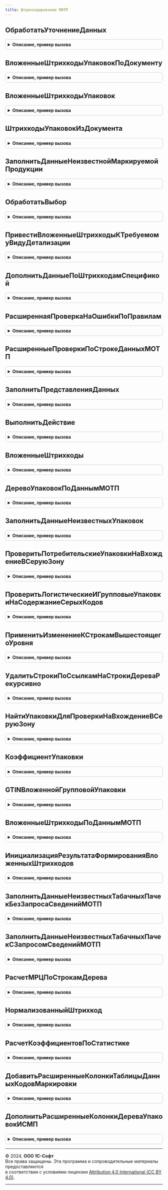 ```yaml
---
title: Штрихкодирование МОТП
---
```



## ОбработатьУточнениеДанных
<details style="margin: 1em 0; padding: 0.5em; border: 1px solid #ccc; border-radius: 6px;">

<summary style="font-weight: bold; cursor: pointer;">Описание, пример вызова</summary>

```bsl

// Заполняет поля данных штрихкода, используемые подсистемой МОТП, после уточнения данных:
//  * Выбор вида и типа упаковки (пачка/блок), если ранее он не распознан, по коэффициенту вложенности (количеству пачек)
//  * По виду упаковки и коэффициенту указание количества пачек и блоков.
//
// Параметры:
//  ДанныеШтрихкода - Структура - текущие данные штрихкода
//  ДанныеВыбора    - Структура - данные уточнения номенклатуры
//  ПараметрыСканирования - (См. ШтрихкодированиеОбщегоНазначенияИСКлиент.ПараметрыСканирования).
//  РезультатОбработки    - Структура - Результат обработки штрихкода.
Процедура ОбработатьУточнениеДанных(ДанныеШтрихкода, ДанныеВыбора, ПараметрыСканирования, РезультатОбработки) Экспорт
```

Пример вызова
```bsl
ШтрихкодированиеМОТП.ОбработатьУточнениеДанных(ДанныеШтрихкода, ДанныеВыбора, ПараметрыСканирования, РезультатОбработки) 
```
</details>

## ВложенныеШтрихкодыУпаковокПоДокументу
<details style="margin: 1em 0; padding: 0.5em; border: 1px solid #ccc; border-radius: 6px;">

<summary style="font-weight: bold; cursor: pointer;">Описание, пример вызова</summary>

```bsl

// Формирует структуру вложенных штрихкодов по ссылке на документ.
//
// Параметры:
//  ДокументСсылка - ДокументСсылка - Ссылка на документ.
//  Детализация - ПеречислениеСсылка.ДетализацияСтруктурыХраненияИС - Детализация, с которой
//                           требуется сформировать вложенные штрихкоды.
//  ПараметрыСканирования - (См. ШтрихкодированиеОбщегоНазначенияИСКлиент.ПараметрыСканирования).
//  СортироватьДанные - Булево - Необходимость сортировки данных дерева.
// Возвращаемое значение:
//  (См. ИнициализацияВложенныхШтрихкодов).
Функция ВложенныеШтрихкодыУпаковокПоДокументу(ДокументСсылка, ПараметрыСканирования, СортироватьДанные = Ложь) Экспорт
```

Пример вызова
```bsl
Результат = ШтрихкодированиеМОТП.ВложенныеШтрихкодыУпаковокПоДокументу(ДокументСсылка, ПараметрыСканирования, СортироватьДанные);
```
</details>

## ВложенныеШтрихкодыУпаковок
<details style="margin: 1em 0; padding: 0.5em; border: 1px solid #ccc; border-radius: 6px;">

<summary style="font-weight: bold; cursor: pointer;">Описание, пример вызова</summary>

```bsl

// Формирует структуру вложенных штрихкодов по ссылке на документ.
//
// Параметры:
//  ШтрихкодыУпаковок - Массив из Структура - Описание:
// * ШтрихкодУпаковки - СправочникСсылка.ШтрихкодыУпаковокТоваров - Ссылка на элемент справочника.
// * Штрихкод - Строка - Код маркировки.
//  Детализация - ПеречислениеСсылка.ДетализацияСтруктурыХраненияИС - Детализация, с которой
//                           требуется сформировать вложенные штрихкоды.
//  ПараметрыСканирования - (См. ШтрихкодированиеОбщегоНазначенияИСКлиент.ПараметрыСканирования).
//  СортироватьДанные - Булево - Необходимость сортировки данных дерева.
// Возвращаемое значение:
//  (См. ИнициализацияВложенныхШтрихкодов).
Функция ВложенныеШтрихкодыУпаковок(ШтрихкодыУпаковок, ПараметрыСканирования, СортироватьДанные = Ложь) Экспорт
```

Пример вызова
```bsl
Результат = ШтрихкодированиеМОТП.ВложенныеШтрихкодыУпаковок(ШтрихкодыУпаковок, ПараметрыСканирования, СортироватьДанные);
```
</details>

## ШтрихкодыУпаковокИзДокумента
<details style="margin: 1em 0; padding: 0.5em; border: 1px solid #ccc; border-radius: 6px;">

<summary style="font-weight: bold; cursor: pointer;">Описание, пример вызова</summary>

```bsl

Функция ШтрихкодыУпаковокИзДокумента(Знач ДокументСсылка, Знач ПараметрыСканирования) Экспорт
```

Пример вызова
```bsl
Результат = ШтрихкодированиеМОТП.ШтрихкодыУпаковокИзДокумента(ДокументСсылка, ПараметрыСканирования) 
```
</details>

## ЗаполнитьДанныеНеизвестнойМаркируемойПродукции
<details style="margin: 1em 0; padding: 0.5em; border: 1px solid #ccc; border-radius: 6px;">

<summary style="font-weight: bold; cursor: pointer;">Описание, пример вызова</summary>

```bsl

// Формирует данные по неизвестным кодам табачных пачек и заполняет данные по штрихкодам.
//
// Параметры:
//  ДанныеПоШтрихкодам - (См. ШтрихкодированиеОбщегоНазначенияИС.ИнициализацияДанныхПоШтрихкодам).
//  ПараметрыСканирования - (См. ШтрихкодированиеОбщегоНазначенияИСКлиент.ПараметрыСканирования).
Процедура ЗаполнитьДанныеНеизвестнойМаркируемойПродукции(ДанныеПоШтрихкодам, ПараметрыСканирования) Экспорт
```

Пример вызова
```bsl
ШтрихкодированиеМОТП.ЗаполнитьДанныеНеизвестнойМаркируемойПродукции(ДанныеПоШтрихкодам, ПараметрыСканирования) 
```
</details>

## ОбработатьВыбор
<details style="margin: 1em 0; padding: 0.5em; border: 1px solid #ccc; border-radius: 6px;">

<summary style="font-weight: bold; cursor: pointer;">Описание, пример вызова</summary>

```bsl

// Выполняет обработку выбора пользователем уточняющей информации.
//
// Параметры:
//  Форма - ФормаКлиентскогоПриложения - Форма, для которой требуется обработка штрихкодов.
//  ИмяЭлементаВыбора - Строка - Идентификатор операции.
//  РезультатВыбора - Структура - Результат выбора данных пользователем.
//  РезультатОбработкиШтрихкода - (См. ШтрихкодированиеОбщегоНазначенияИС.ИнициализироватьРезультатОбработкиШтрихкода).
//  КэшированныеЗначения - Структура - закэшированные данные формы.
// Возвращаемое значение:
//  (См. ШтрихкодированиеОбщегоНазначенияИС.ИнициализироватьРезультатОбработкиШтрихкода).
Функция ОбработатьВыбор(Форма, ИмяЭлементаВыбора, РезультатВыбора, РезультатОбработкиШтрихкода, КэшированныеЗначения) Экспорт
```

Пример вызова
```bsl
Результат = ШтрихкодированиеМОТП.ОбработатьВыбор(Форма, ИмяЭлементаВыбора, РезультатВыбора, РезультатОбработкиШтрихкода, КэшированныеЗначения) 
```
</details>

## ПривестиВложенныеШтрихкодыКТребуемомуВидуДетализации
<details style="margin: 1em 0; padding: 0.5em; border: 1px solid #ccc; border-radius: 6px;">

<summary style="font-weight: bold; cursor: pointer;">Описание, пример вызова</summary>

```bsl

// Приводит дерево упаковок и таблицу маркированные товары к детализации, которая указана в параметрах сканирования.
//
// Параметры:
//  ВложенныеШтрихкоды - Структура - Включает в себя таблицу значений "Маркированные товары" и "Дерево упаковок".
//  ПараметрыСканирования - См. ШтрихкодированиеОбщегоНазначенияИСКлиент.ПараметрыСканирования.
//  ДанныеКодовМаркировки - Неопределено, ТаблицаЗначений - связанные данные кодов маркировки.
Процедура ПривестиВложенныеШтрихкодыКТребуемомуВидуДетализации(ВложенныеШтрихкоды, ПараметрыСканирования, ДанныеКодовМаркировки = Неопределено) Экспорт
```

Пример вызова
```bsl
ШтрихкодированиеМОТП.ПривестиВложенныеШтрихкодыКТребуемомуВидуДетализации(ВложенныеШтрихкоды, ПараметрыСканирования, ДанныеКодовМаркировки);
```
</details>

## ДополнитьДанныеПоШтрихкодамСпецификой
<details style="margin: 1em 0; padding: 0.5em; border: 1px solid #ccc; border-radius: 6px;">

<summary style="font-weight: bold; cursor: pointer;">Описание, пример вызова</summary>

```bsl

// Дополнение полученных данных штрихкодов данными, которые актуальны для табачной продукции.
//
// Параметры:
//  ДанныеПоШтрихкодам    - (См. ШтрихкодированиеОбщегоНазначенияИС.ИнициализацияДанныхПоШтрихкодам).
//  ПараметрыСканирования - (См. ШтрихкодированиеОбщегоНазначенияИСКлиент.ПараметрыСканирования).
//  ПараметрыДополнения   - Неопределено - Поддержка обратной совместимости.
//                        - см. ШтрихкодированиеОбщегоНазначенияИС.ПараметрыДополненияВложенныхШтрихкодовУпаковок.
Процедура ДополнитьДанныеПоШтрихкодамСпецификой(ДанныеПоШтрихкодам, ПараметрыСканирования, ПараметрыДополнения = Неопределено) Экспорт
```

Пример вызова
```bsl
ШтрихкодированиеМОТП.ДополнитьДанныеПоШтрихкодамСпецификой(ДанныеПоШтрихкодам, ПараметрыСканирования, ПараметрыДополнения);
```
</details>

## РасширеннаяПроверкаНаОшибкиПоПравилам
<details style="margin: 1em 0; padding: 0.5em; border: 1px solid #ccc; border-radius: 6px;">

<summary style="font-weight: bold; cursor: pointer;">Описание, пример вызова</summary>

```bsl

Процедура РасширеннаяПроверкаНаОшибкиПоПравилам(ДанныеПоШтрихкодам, ПравилаПроверкиНаОшибки, ПараметрыСканирования, ЕстьОшибки) Экспорт
```

Пример вызова
```bsl
ШтрихкодированиеМОТП.РасширеннаяПроверкаНаОшибкиПоПравилам(ДанныеПоШтрихкодам, ПравилаПроверкиНаОшибки, ПараметрыСканирования, ЕстьОшибки) 
```
</details>

## РасширенныеПроверкиПоСтрокеДанныхМОТП
<details style="margin: 1em 0; padding: 0.5em; border: 1px solid #ccc; border-radius: 6px;">

<summary style="font-weight: bold; cursor: pointer;">Описание, пример вызова</summary>

```bsl

Процедура РасширенныеПроверкиПоСтрокеДанныхМОТП(СтрокаДанных, ПравилаПроверкиНаОшибки, ПараметрыСканирования, ЕстьОшибки) Экспорт
```

Пример вызова
```bsl
ШтрихкодированиеМОТП.РасширенныеПроверкиПоСтрокеДанныхМОТП(СтрокаДанных, ПравилаПроверкиНаОшибки, ПараметрыСканирования, ЕстьОшибки) 
```
</details>

## ЗаполнитьПредставленияДанных
<details style="margin: 1em 0; padding: 0.5em; border: 1px solid #ccc; border-radius: 6px;">

<summary style="font-weight: bold; cursor: pointer;">Описание, пример вызова</summary>

```bsl

// Заполняет представления статусов, владельцев и прочую дополнительную информацию
//
// Параметры:
//  ДанныеПоШтрихкодам - (См. ШтрихкодированиеОбщегоНазначенияИС.ИнициализацияДанныхПоШтрихкодам).
//  ПараметрыСканирования - (См. ШтрихкодированиеОбщегоНазначенияИСКлиент.ПараметрыСканирования).
Процедура ЗаполнитьПредставленияДанных(ДанныеПоШтрихкодам, ПараметрыСканирования) Экспорт
```

Пример вызова
```bsl
ШтрихкодированиеМОТП.ЗаполнитьПредставленияДанных(ДанныеПоШтрихкодам, ПараметрыСканирования) 
```
</details>

## ВыполнитьДействие
<details style="margin: 1em 0; padding: 0.5em; border: 1px solid #ccc; border-radius: 6px;">

<summary style="font-weight: bold; cursor: pointer;">Описание, пример вызова</summary>

```bsl

// Реализует обработку действий пользователя. Возвращает результат обработки.
//
// Параметры:
//  Форма - ФормаКлиентскогоПриложения - Форма
//  Действие - Строка - Идентификатор действия.
//  Параметры - (См. ШтрихкодированиеОбщегоНазначенияИС.ИнициализироватьПараметрыОбработкиВыбора).
// Возвращаемое значение:
//  (См. ШтрихкодированиеОбщегоНазначенияИС.ИнициализироватьРезультатОбработкиШтрихкода).
Функция ВыполнитьДействие(Форма, Действие, Параметры) Экспорт
```

Пример вызова
```bsl
Результат = ШтрихкодированиеМОТП.ВыполнитьДействие(Форма, Действие, Параметры) 
```
</details>

## ВложенныеШтрихкоды
<details style="margin: 1em 0; padding: 0.5em; border: 1px solid #ccc; border-radius: 6px;">

<summary style="font-weight: bold; cursor: pointer;">Описание, пример вызова</summary>

```bsl

// Возвращает структуру "ВложенныеШтрихкоды" по коллекции кодов марок. Для марок табачных пачек так же формируется дерево
// упаковок. Неизвестные марки будут созданы в базе.
//
// Параметры:
//  ДанныеШтрихкодовСписок - Массив из Структура:
//   * Штрихкод - Строка - Штрихкод
//   * Количество - Число - Количество
//  ПараметрыСканирования - См. ШтрихкодированиеОбщегоНазначенияИСКлиент.ПараметрыСканирования
//  ДляУпаковокТребоватьПодключениеМОТП - Булево - Требовать подключение МОТП для упаковок, если ранее не было проверено
//                                                 наличие данных для построения структуры без обращения к сервису.
//  СортироватьДанные - Булево - Необходимость сортировки данных дерева
// Возвращаемое значение:
//  См. ИнициализацияРезультатаФормированияВложенныхШтрихкодов
Функция ВложенныеШтрихкоды(ДанныеШтрихкодовСписок, ПараметрыСканирования, ДляУпаковокТребоватьПодключениеМОТП = Истина, СортироватьДанные = Ложь) Экспорт
```

Пример вызова
```bsl
Результат = ШтрихкодированиеМОТП.ВложенныеШтрихкоды(ДанныеШтрихкодовСписок, ПараметрыСканирования, ДляУпаковокТребоватьПодключениеМОТП, СортироватьДанные);
```
</details>

## ДеревоУпаковокПоДаннымМОТП
<details style="margin: 1em 0; padding: 0.5em; border: 1px solid #ccc; border-radius: 6px;">

<summary style="font-weight: bold; cursor: pointer;">Описание, пример вызова</summary>

```bsl

// Выполняет запрос в МОТП, на основании которого формирует "ВложенныеШтрихкоды".
//
// Параметры:
//  МассивСтрокТаблицы - Массив из См. ШтрихкодированиеОбщегоНазначенияИС.ИнициализацияТаблицыДанныхКодовМаркировки.
//  ПараметрыСканирования - (См. ШтрихкодированиеОбщегоНазначенияИСКлиент.ПараметрыСканирования).
//  ТребуемаяДетализация - ПеречислениеСсылка.ДетализацияСтруктурыХраненияИС - Требуемая детализация
// Возвращаемое значение:
//  Структура - Описание:
// * ТекстОшибки - Строка - Текст ошибки получения данных из МОТП.
// * ЕстьОшибки - Булево - Истина, если возникла ошибка при попытке получения данных из МОТП.
// * ВложенныеШтрихкоды - Неопределено, Структура - Включает в себя дерево упаковок и маркированные товары.
Функция ДеревоУпаковокПоДаннымМОТП(МассивСтрокТаблицы, ПараметрыСканирования, ТребуемаяДетализация = Неопределено) Экспорт
```

Пример вызова
```bsl
Результат = ШтрихкодированиеМОТП.ДеревоУпаковокПоДаннымМОТП(МассивСтрокТаблицы, ПараметрыСканирования, ТребуемаяДетализация);
```
</details>

## ЗаполнитьДанныеНеизвестныхУпаковок
<details style="margin: 1em 0; padding: 0.5em; border: 1px solid #ccc; border-radius: 6px;">

<summary style="font-weight: bold; cursor: pointer;">Описание, пример вызова</summary>

```bsl

// Получает данные из государтсвенных информационных систем и заполняет данные для упаковок, о которых нет никакой
// информации в справочнике Штрихкоды упаковок.
//
// Параметры:
//  ДанныеПоШтрихкодам - (См. ШтрихкодированиеОбщегоНазначенияИС.ИнициализацияДанныхПоШтрихкодам).
//  ПараметрыСканирования - (См. ШтрихкодированиеОбщегоНазначенияИСКлиент.ПараметрыСканирования).
Процедура ЗаполнитьДанныеНеизвестныхУпаковок(ДанныеПоШтрихкодам, ПараметрыСканирования) Экспорт
```

Пример вызова
```bsl
ШтрихкодированиеМОТП.ЗаполнитьДанныеНеизвестныхУпаковок(ДанныеПоШтрихкодам, ПараметрыСканирования) 
```
</details>

## ПроверитьПотребительскиеУпаковкиНаВхождениеВСеруюЗону
<details style="margin: 1em 0; padding: 0.5em; border: 1px solid #ccc; border-radius: 6px;">

<summary style="font-weight: bold; cursor: pointer;">Описание, пример вызова</summary>

```bsl

Функция ПроверитьПотребительскиеУпаковкиНаВхождениеВСеруюЗону(ЭлементыДанных, ПараметрыСканирования) Экспорт
```

Пример вызова
```bsl
Результат = ШтрихкодированиеМОТП.ПроверитьПотребительскиеУпаковкиНаВхождениеВСеруюЗону(ЭлементыДанных, ПараметрыСканирования));
```
</details>

## ПроверитьЛогистическиеИГрупповыеУпаковкиНаСодержаниеСерыхКодов
<details style="margin: 1em 0; padding: 0.5em; border: 1px solid #ccc; border-radius: 6px;">

<summary style="font-weight: bold; cursor: pointer;">Описание, пример вызова</summary>

```bsl

Функция ПроверитьЛогистическиеИГрупповыеУпаковкиНаСодержаниеСерыхКодов(Результат, ДанныеКодовМаркировки, ПараметрыСканирования) Экспорт
```

Пример вызова
```bsl
Результат = ШтрихкодированиеМОТП.ПроверитьЛогистическиеИГрупповыеУпаковкиНаСодержаниеСерыхКодов(Результат, ДанныеКодовМаркировки, ПараметрыСканирования));
```
</details>

## ПрименитьИзменениеКСтрокамВышестоящегоУровня
<details style="margin: 1em 0; padding: 0.5em; border: 1px solid #ccc; border-radius: 6px;">

<summary style="font-weight: bold; cursor: pointer;">Описание, пример вызова</summary>

```bsl

Процедура ПрименитьИзменениеКСтрокамВышестоящегоУровня(СтрокаДерева, ИзменениеКоличествоПотребительскихУпаковок, ОчиститьГрупповыеУпаковки, КандидатыВСеруюЗону) Экспорт
```

Пример вызова
```bsl
ШтрихкодированиеМОТП.ПрименитьИзменениеКСтрокамВышестоящегоУровня(СтрокаДерева, ИзменениеКоличествоПотребительскихУпаковок, ОчиститьГрупповыеУпаковки, КандидатыВСеруюЗону));
```
</details>

## УдалитьСтрокиПоСсылкамНаСтрокиДереваРекурсивно
<details style="margin: 1em 0; padding: 0.5em; border: 1px solid #ccc; border-radius: 6px;">

<summary style="font-weight: bold; cursor: pointer;">Описание, пример вызова</summary>

```bsl

Процедура УдалитьСтрокиПоСсылкамНаСтрокиДереваРекурсивно(СтрокаДерева, ДанныеКодовМаркировки) Экспорт
```

Пример вызова
```bsl
ШтрихкодированиеМОТП.УдалитьСтрокиПоСсылкамНаСтрокиДереваРекурсивно(СтрокаДерева, ДанныеКодовМаркировки) 
```
</details>

## НайтиУпаковкиДляПроверкиНаВхождениеВСеруюЗону
<details style="margin: 1em 0; padding: 0.5em; border: 1px solid #ccc; border-radius: 6px;">

<summary style="font-weight: bold; cursor: pointer;">Описание, пример вызова</summary>

```bsl

Процедура НайтиУпаковкиДляПроверкиНаВхождениеВСеруюЗону(СтрокаДерева, КандидатыВСеруюЗону, СтандартнаяВложенностьУпаковок, ПараметрыСканирования) Экспорт
```

Пример вызова
```bsl
ШтрихкодированиеМОТП.НайтиУпаковкиДляПроверкиНаВхождениеВСеруюЗону(СтрокаДерева, КандидатыВСеруюЗону, СтандартнаяВложенностьУпаковок, ПараметрыСканирования));
```
</details>

## КоэффициентУпаковки
<details style="margin: 1em 0; padding: 0.5em; border: 1px solid #ccc; border-radius: 6px;">

<summary style="font-weight: bold; cursor: pointer;">Описание, пример вызова</summary>

```bsl

Функция КоэффициентУпаковки(СтрокаДерева, СтандартнаяВложенностьУпаковок) Экспорт
```

Пример вызова
```bsl
Результат = ШтрихкодированиеМОТП.КоэффициентУпаковки(СтрокаДерева, СтандартнаяВложенностьУпаковок));
```
</details>

## GTINВложеннойГрупповойУпаковки
<details style="margin: 1em 0; padding: 0.5em; border: 1px solid #ccc; border-radius: 6px;">

<summary style="font-weight: bold; cursor: pointer;">Описание, пример вызова</summary>

```bsl

Функция GTINВложеннойГрупповойУпаковки(СтрокаДерева) Экспорт
```

Пример вызова
```bsl
Результат = ШтрихкодированиеМОТП.GTINВложеннойГрупповойУпаковки(СтрокаДерева));
```
</details>

## ВложенныеШтрихкодыПоДаннымМОТП
<details style="margin: 1em 0; padding: 0.5em; border: 1px solid #ccc; border-radius: 6px;">

<summary style="font-weight: bold; cursor: pointer;">Описание, пример вызова</summary>

```bsl

// Формирует вложенные штрихкоды по данным, полученным в системе МОТП.
//
// Параметры:
//  ДанныеШтрихкодовСписок - Массив из Структура - Описание:
// * Штрихкод - Строка - Код маркировки.
// * Количество - Число - Количество.
//  ПараметрыСканирования - Структура - Описание:
// Возвращаемое значение:
//  Структура - (См. ИнициализацияФормированияПолученияВложенныхШтрихкодов).
Функция ВложенныеШтрихкодыПоДаннымМОТП(ДанныеШтрихкодовСписок, ПараметрыСканирования) Экспорт
```

Пример вызова
```bsl
Результат = ШтрихкодированиеМОТП.ВложенныеШтрихкодыПоДаннымМОТП(ДанныеШтрихкодовСписок, ПараметрыСканирования));
```
</details>

## ИнициализацияРезультатаФормированияВложенныхШтрихкодов
<details style="margin: 1em 0; padding: 0.5em; border: 1px solid #ccc; border-radius: 6px;">

<summary style="font-weight: bold; cursor: pointer;">Описание, пример вызова</summary>

```bsl

// Инициализирует результат формирования вложенных штрихкодов по кодам маркировки МОТП.
//
// Возвращаемое значение:
//  Структура - Описание:
// * ВложенныеШтрихкоды - Структура - Описание:
// * ЕстьОшибки - Булево - Истина, если есть ошибки.
// * ТекстОшибки - Строка - Описание ошибки.
// * ТребуетсяОбновлениеКлючаСессии - Булево - Истина, если требуется авторизация.
Функция ИнициализацияРезультатаФормированияВложенныхШтрихкодов() Экспорт
```

Пример вызова
```bsl
Результат = ШтрихкодированиеМОТП.ИнициализацияРезультатаФормированияВложенныхШтрихкодов());
```
</details>

## ЗаполнитьДанныеНеизвестныхТабачныхПачекБезЗапросаСведенийМОТП
<details style="margin: 1em 0; padding: 0.5em; border: 1px solid #ccc; border-radius: 6px;">

<summary style="font-weight: bold; cursor: pointer;">Описание, пример вызова</summary>

```bsl

// Дополняет данные по штрихкодам информацией по табачным пачкам без запроса сведений из МОТП.
//
// Параметры:
//  ДанныеПоШтрихкодам - (См. ШтрихкодированиеОбщегоНазначенияИС.ИнициализацияДанныхПоШтрихкодам).
//  ПараметрыСканирования - (См. ШтрихкодированиеОбщегоНазначенияИСКлиент.ПараметрыСканирования).
Процедура ЗаполнитьДанныеНеизвестныхТабачныхПачекБезЗапросаСведенийМОТП(ДанныеПоШтрихкодам, ПараметрыСканирования) Экспорт
```

Пример вызова
```bsl
ШтрихкодированиеМОТП.ЗаполнитьДанныеНеизвестныхТабачныхПачекБезЗапросаСведенийМОТП(ДанныеПоШтрихкодам, ПараметрыСканирования));
```
</details>

## ЗаполнитьДанныеНеизвестныхТабачныхПачекСЗапросомСведенийМОТП
<details style="margin: 1em 0; padding: 0.5em; border: 1px solid #ccc; border-radius: 6px;">

<summary style="font-weight: bold; cursor: pointer;">Описание, пример вызова</summary>

```bsl

// Запрашивает сведения из МОТП по кодам марировки табачных пачек. Дополняет данные по штрихкодам полученными сведениями.
//
// Параметры:
//  ДанныеПоШтрихкодам - (См. ШтрихкодированиеОбщегоНазначенияИС.ИнициализацияДанныхПоШтрихкодам).
//  ПараметрыСканирования - (См. ШтрихкодированиеОбщегоНазначенияИСКлиент.ПараметрыСканирования).
Процедура ЗаполнитьДанныеНеизвестныхТабачныхПачекСЗапросомСведенийМОТП(ДанныеПоШтрихкодам, ПараметрыСканирования) Экспорт
```

Пример вызова
```bsl
ШтрихкодированиеМОТП.ЗаполнитьДанныеНеизвестныхТабачныхПачекСЗапросомСведенийМОТП(ДанныеПоШтрихкодам, ПараметрыСканирования));
```
</details>

## РасчетМРЦПоСтрокамДерева
<details style="margin: 1em 0; padding: 0.5em; border: 1px solid #ccc; border-radius: 6px;">

<summary style="font-weight: bold; cursor: pointer;">Описание, пример вызова</summary>

```bsl

// Расчитывает МРЦ по строкам дерева по групповой упаковке в родительской строке.
//
// Параметры:
// 	ВычисляемыеСтроки - Массив из СтрокаДереваЗначений - данные для расчета МРЦ по строкам.
Процедура РасчетМРЦПоСтрокамДерева(ВычисляемыеСтроки) Экспорт
```

Пример вызова
```bsl
ШтрихкодированиеМОТП.РасчетМРЦПоСтрокамДерева(ВычисляемыеСтроки) 
```
</details>

## НормализованныйШтрихкод
<details style="margin: 1em 0; padding: 0.5em; border: 1px solid #ccc; border-radius: 6px;">

<summary style="font-weight: bold; cursor: pointer;">Описание, пример вызова</summary>

```bsl

Функция НормализованныйШтрихкод(Штрихкод, ВидПродукции, КэшДанныхРазбора = Неопределено, ПользовательскиеПараметрыРазбора = Неопределено) Экспорт
```

Пример вызова
```bsl
Результат = ШтрихкодированиеМОТП.НормализованныйШтрихкод(Штрихкод, ВидПродукции, КэшДанныхРазбора, ПользовательскиеПараметрыРазбора);
```
</details>

## РасчетКоэффициентовПоСтатистике
<details style="margin: 1em 0; padding: 0.5em; border: 1px solid #ccc; border-radius: 6px;">

<summary style="font-weight: bold; cursor: pointer;">Описание, пример вызова</summary>

```bsl

Процедура РасчетКоэффициентовПоСтатистике(ДеревоУпаковок, УточнениеКоэффициентовУпаковок, ПараметрыСканирования) Экспорт
```

Пример вызова
```bsl
ШтрихкодированиеМОТП.РасчетКоэффициентовПоСтатистике(ДеревоУпаковок, УточнениеКоэффициентовУпаковок, ПараметрыСканирования) 
```
</details>

## ДобавитьРасширенныеКолонкиТаблицыДанныхКодовМаркировки
<details style="margin: 1em 0; padding: 0.5em; border: 1px solid #ccc; border-radius: 6px;">

<summary style="font-weight: bold; cursor: pointer;">Описание, пример вызова</summary>

```bsl

Процедура ДобавитьРасширенныеКолонкиТаблицыДанныхКодовМаркировки(ПараметрыСканирования, ОбязательныеКолонки) Экспорт
```

Пример вызова
```bsl
ШтрихкодированиеМОТП.ДобавитьРасширенныеКолонкиТаблицыДанныхКодовМаркировки(ПараметрыСканирования, ОбязательныеКолонки) 
```
</details>

## ДополнитьРасширенныеКолонкиДереваУпаковокИСМП
<details style="margin: 1em 0; padding: 0.5em; border: 1px solid #ccc; border-radius: 6px;">

<summary style="font-weight: bold; cursor: pointer;">Описание, пример вызова</summary>

```bsl

Процедура ДополнитьРасширенныеКолонкиДереваУпаковокИСМП(КоллекцияДополнительныхКолонок) Экспорт
```

Пример вызова
```bsl
ШтрихкодированиеМОТП.ДополнитьРасширенныеКолонкиДереваУпаковокИСМП(КоллекцияДополнительныхКолонок) 
```
</details>

---

© 2024, **ООО 1С-Софт**  
Все права защищены. Эта программа и сопроводительные материалы предоставляются  
в соответствии с условиями лицензии [Attribution 4.0 International (CC BY 4.0)](https://creativecommons.org/licenses/by/4.0/legalcode).

---
